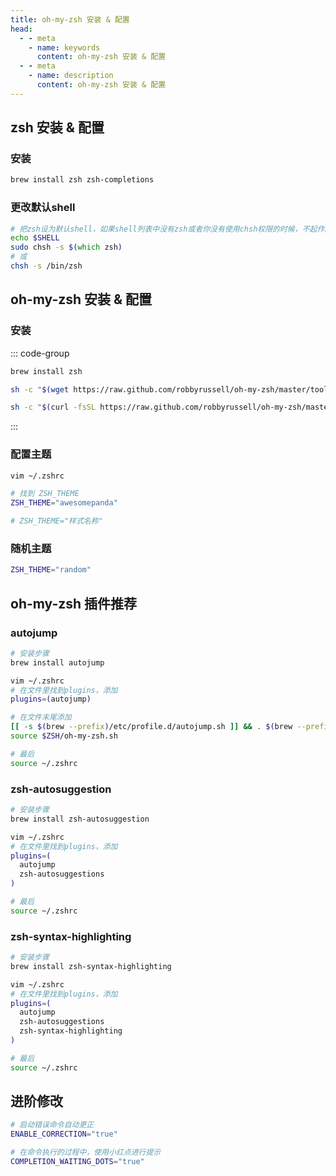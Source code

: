 ```yaml
---
title: oh-my-zsh 安装 & 配置
head:
  - - meta
    - name: keywords
      content: oh-my-zsh 安装 & 配置
  - - meta
    - name: description
      content: oh-my-zsh 安装 & 配置
---
```


## zsh 安装 & 配置

### 安装

```zsh
brew install zsh zsh-completions
```

### 更改默认shell

```zsh
# 把zsh设为默认shell，如果shell列表中没有zsh或者你没有使用chsh权限的时候，不起作用
echo $SHELL
sudo chsh -s $(which zsh)
# 或
chsh -s /bin/zsh
```

## oh-my-zsh 安装 & 配置

### 安装

::: code-group

```zsh [Homebrew]
brew install zsh
```

```zsh [wget]
sh -c "$(wget https://raw.github.com/robbyrussell/oh-my-zsh/master/tools/install.sh -O -)"
```

```zsh [curl]
sh -c "$(curl -fsSL https://raw.github.com/robbyrussell/oh-my-zsh/master/tools/install.sh)"
```

:::

### 配置主题

```zsh
vim ~/.zshrc

# 找到 ZSH_THEME
ZSH_THEME="awesomepanda"

# ZSH_THEME="样式名称"
```

### 随机主题

```zsh
ZSH_THEME="random"
```

## oh-my-zsh 插件推荐

### autojump

```zsh
# 安装步骤
brew install autojump

vim ~/.zshrc
# 在文件里找到plugins，添加
plugins=(autojump)

# 在文件末尾添加
[[ -s $(brew --prefix)/etc/profile.d/autojump.sh ]] && . $(brew --prefix)/etc/profile.d/autojump.sh
source $ZSH/oh-my-zsh.sh

# 最后
source ~/.zshrc
```

### zsh-autosuggestion

```zsh
# 安装步骤
brew install zsh-autosuggestion

vim ~/.zshrc
# 在文件里找到plugins，添加
plugins=(
  autojump
  zsh-autosuggestions
)

# 最后
source ~/.zshrc
```

### zsh-syntax-highlighting

```zsh
# 安装步骤
brew install zsh-syntax-highlighting

vim ~/.zshrc
# 在文件里找到plugins，添加
plugins=(
  autojump
  zsh-autosuggestions
  zsh-syntax-highlighting
)

# 最后
source ~/.zshrc
```

## 进阶修改

```sh
# 启动错误命令自动更正
ENABLE_CORRECTION="true"

# 在命令执行的过程中，使用小红点进行提示
COMPLETION_WAITING_DOTS="true"
```
